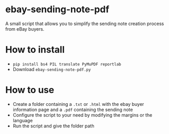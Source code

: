 # ebay-sending-note-pdf
A small script that allows you to simplify the sending note creation process from eBay buyers.

# How to install
- `pip install bs4 PIL translate PyMuPDF reportlab`
- Download  `ebay-sending-note-pdf.py`

# How to use
- Create a folder containing a `.txt` or `.html` with the ebay buyer information page and a `.pdf` containing the sending note
- Configure the script to your need by modifying the margins or the language
- Run the script and give the folder path
